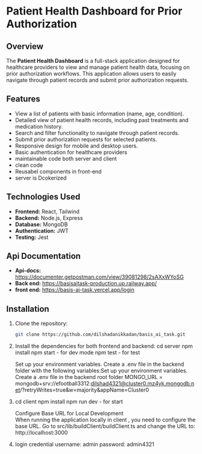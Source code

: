 # Patient Health Dashboard for Prior Authorization

## Overview
The **Patient Health Dashboard** is a full-stack application designed for healthcare providers to view and manage patient health data, focusing on prior authorization workflows. This application allows users to easily navigate through patient records and submit prior authorization requests.

## Features
- View a list of patients with basic information (name, age, condition).
- Detailed view of patient health records, including past treatments and medication history.
- Search and filter functionality to navigate through patient records.
- Submit prior authorization requests for selected patients.
- Responsive design for mobile and desktop users.
- Basic authentication for healthcare providers 
- maintainable code both server and client
- clean code 
- Reusabel components in front-end
- server is Dcokerized

## Technologies Used
- **Frontend:** React, Tailwind 
- **Backend:** Node.js, Express
- **Database:** MongoDB
- **Authentication:** JWT 
- **Testing:** Jest

## Api Documentation
- **Api-docs:** https://documenter.getpostman.com/view/39081298/2sAXxWYoSG
- **Back end:** https://basisaitask-production.up.railway.app/
- **front end:** https://basis-ai-task.vercel.app/login



## Installation
1. Clone the repository:
   ```bash
   git clone https://github.com/dilshadanikkadan/basis_ai_task.git
2. Install the dependencies for both frontend and backend:
   cd server
   npm install
   npm start - for dev mode
   npm test - for test

   Set up your environment variables. Create a .env file in the backend folder with the following variables:Set up your environment variables. Create a .env file in the backend root folder 
   MONGO_URL = mongodb+srv://efootball3312:dilshad4321@cluster0.mz4yk.mongodb.net/?retryWrites=true&w=majority&appName=Cluster0
   

3. cd client
   npm install
   npm run dev - for start

   Configure Base URL for Local Development  
   When running the application locally in  client , you need to configure the base URL. Go to src/lib/buildClient/buildClient.ts and change the URL to: http://localhost:3000
 
4. login credential
   username: admin
   password: admin4321